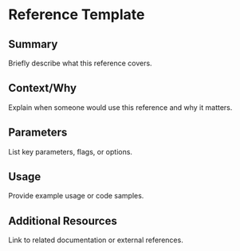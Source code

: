 # Reference Template

<!-- Target Personas:
- [New Hire Developer](../personas/new_hire.md)
- [Backend Specialist](../personas/backend_specialist.md)
- [Frontend Developer](../personas/frontend_developer.md)
- [Site Reliability Engineer](../personas/sre.md)
- [Data Scientist](../personas/data_scientist.md)
-->

## Summary
Briefly describe what this reference covers.

## Context/Why
Explain when someone would use this reference and why it matters.

## Parameters
List key parameters, flags, or options.

## Usage
Provide example usage or code samples.

## Additional Resources
Link to related documentation or external references.
